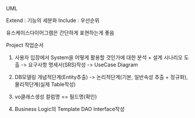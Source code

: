UML

Extend : 기능의 세분화
Include : 우선순위

유스케이스다이어그램은 간단하게 표현하는게 좋음

Project 작업순서
1. 사용자 입장에서 System을 어떻게 활용할 것인가에 대한 분석 + 설계
시나리오 도출 -> 요구사항 명세서(SRS)작성 -> UseCase Diagram

2. DB모델링 
개념적단계(Entity추출) -> 논리적단계(기본, 일반속성 추출 + 정규화), 물리적단계(실제 Table작성)

3. vo클래스생성
컬럼명 == 필드명(확인)

4. Business Logic의 Template
DAO Interface작성

